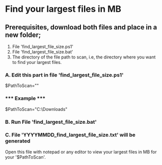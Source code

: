 # Find your largest files in MB

## Prerequisites, download both files and place in a new folder;
1. File 'find_largest_file_size.ps1'
2. File 'find_largest_file_size.bat'
3. The directory of the file path to scan, i.e, the directory where you want to find your largest files.

### A. Edit this part in file 'find_largest_file_size.ps1'
$PathToScan="<Your folder path to scan>"
### *** Example ***
$PathToScan="C:\Downloads"

### B. Run File 'find_largest_file_size.bat'

### C. File 'YYYYMMDD_find_largest_file_size.txt' will be generated
Open this file with notepad or any editor to view your largest files in MB for your '$PathToScan'.
